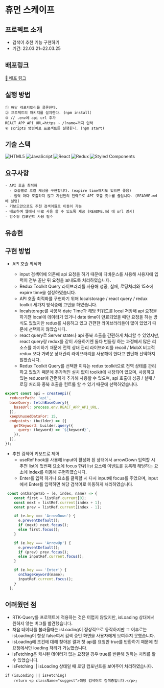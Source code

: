 # 휴먼 스케이프

## 프로젝트 소개

- 검색어 추천 기능 구현하기
- 기간: 22.03.21~22.03.25

## 배포링크

[🚀 배포 링크](https://humanscape-ysh.netlify.app/)

## 실행 방법

```
① 해당 레포지토리를 클론한다.
② 프로젝트의 패키지를 설치한다. (npm install)
③ // .env에 api url 추가
REACT_APP_API_URL=https ~ /?name=까지 입력
④ scripts 명령어로 프로젝트를 실행한다. (npm start)
```

## 기술 스택

![HTML5](https://img.shields.io/badge/html5-%23E34F26.svg?style=for-the-badge&logo=html5&logoColor=white)
![JavaScript](https://img.shields.io/badge/javascript-%23323330.svg?style=for-the-badge&logo=javascript&logoColor=%23F7DF1E)
![React](https://img.shields.io/badge/react-%2320232a.svg?style=for-the-badge&logo=react&logoColor=%2361DAFB)
![Redux](https://img.shields.io/badge/redux-%23593d88.svg?style=for-the-badge&logo=redux&logoColor=white)
![Styled Components](https://img.shields.io/badge/styled--components-DB7093?style=for-the-badge&logo=styled-components&logoColor=white)
<br/>

## 요구사항

```
- API 호출 최적화
  - 호출별로 로컬 캐싱을 구현합니다. (expire time까지도 있으면 좋음)
  - 입력 마다 호출하지 않고 자신만의 전략으로 API 호출 횟수를 줄입니다. (README.md 에 설명)
- 키보드만으로도 추천 검색어들로 이동이 가능
- 배포하여 웹에서 바로 사용 할 수 있도록 제공 (README.md 에 url 명시)
- 함수형 컴포넌트 사용 필수
```

## 유송현

## 구현 방법

- API 호출 최적화

  - input 검색어에 의존해 api 요청을 하기 때문에 디바운스를 사용해 사용자에 입력이 전부 끝난 뒤 요청을 보내도록 처리하였습니다.
  - Redux Toolkit Query 라이브러리를 사용해 성공, 실패, 로딩처리와 15초에 expire time을 설정하였습니다.
  - API 호출 최적화를 구현하기 위해 localstorage / react query / redux toolkit 세가지 방식중에 고민을 하였습니다.
  - localstorage를 사용해 date Time과 해당 키워드를 local 저장해 api 요청을 하기전 local에 데이터가 있거나 date time이 만료되었을 때만 요청을 하는 방식도 있었지만 redux를 사용하고 있고 간편한 라이브러리들이 많이 있었기 때문에 선택하지 않았습니다.
  - react query로 Server state나 api 중복 호출을 간편하게 처리할 수 있었지만, react query랑 redux를 같이 사용하기엔 둘다 번들링 하는 과정에서 많은 리소스를 차지하기 때문에 전역 상태 관리 라이브러리를 recoil / MobX 비교적 redux 보다 가벼운 상태관리 라이브러리를 사용해야 한다고 판단해 선택하지 않았습니다.
  - Redux Toolkit Query를 선택한 이유는 redux toolkit으로 전역 상태를 관리하고 있었기 때문에 추가적인 설치 없이 toolkit에 내장되어 있으며, 사용하고 있는 reducer에 간편하게 추가해 사용할 수 있으며, api 호출에 성공 / 실패 / 로딩 처리와 중복 호출을 컨트롤 할 수 있기 때문에 선택하였습니다.

```javascript
export const api = createApi({
  reducerPath: 'api',
  baseQuery: fetchBaseQuery({
    baseUrl: process.env.REACT_APP_API_URL,
  }),
  keepUnusedDataFor: 15,
  endpoints: (builder) => ({
    getKeyword: builder.query({
      query: (keyword) => `${keyword}`,
    }),
  }),
});
```

- 추천 검색어 키보드로 제어
  - useRef hook을 사용해 input이 활성화 된 상태에서 arrowDown 입력할 시 추천 list에 첫번째 요소에 focus 한뒤 list 요소에 이벤트를 등록해 해당하는 요소에 index를 이동해 구현하였습니다.
  - Enter를 입력 하거나 요소를 클릭할 시 다시 input에 focus를 주었으며, input에서 Enter를 입력하면 해당 검색어로 이동하게 처리하였습니다.

```javascript
 const onChangeTab = (e, index, name) => {
    const first = listRef.current[0];
    const next = listRef.current[index + 1];
    const prev = listRef.current[index - 1];

    if (e.key === 'ArrowDown') {
      e.preventDefault();
      if (next) next.focus();
      else first.focus();
    }

    if (e.key === 'ArrowUp') {
      e.preventDefault();
      if (prev) prev.focus();
      else inputRef.current.focus();
    }

    if (e.key === 'Enter') {
      onChageKeyword(name);
      inputRef.current.focus();
    }
  };
```

## 어려웠던 점
- RTK-Query를 프로젝트에 적용하는 것은 어렵지 않았지만, isLoading 상태에서 원하지 않는 버그를 발견했습니다.
- 처음 데이터를 불러올때는 isLoading이 정상적으로 동작하지만 그 이후로는 isLoading이 항상 false여서 검색 중인 화면을 사용자에게 보여주지 못했습니다.
- isLoading에 조건에 대해 찾아본 결과 첫 api를 요청만 true를 반환하기 때문에 첫 요청에서만 loading 처리가 가능했습니다. 
- isFetching은 캐시된 데이터가 없는 요청일 경우 true를 반환해 원하는 처리를 할 수 있었습니다.
- isFetching || isLoading 상태일 때 로딩 컴포넌트를 보여주어 처리하였습니다.
```
if (isLoading || isFetching)
    return <p className="suggest">해당 검색어로 검색중입니다.</p>;
```
